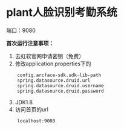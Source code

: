 # plant人脸识别考勤系统

端口：9080

**首次运行注意事项：**
1. 去虹软官网申请密钥（免费）
2. 修改application.properties下的
```
    config.arcface-sdk.sdk-lib-path
    spring.datasource.druid.url
    spring.datasource.druid.username
    spring.datasource.druid.password
```
3. JDK1.8
4. 访问首页的url
```
    localhost:9080
```
